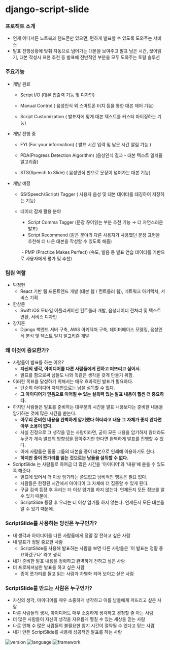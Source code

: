 # django-script-slide

### 프로젝트 소개 

- 언제 어디서든 노트북과 핸드폰만 있으면, 편하게 발표할 수 있도록 도와주는 서비스
- 발표 진행상황에 맞춰 자동으로 넘어가는 대본을 보여주고 발표 남은 시간, 끊어읽기, 대본 작성시 표현 추천 등 발표에 전반적인 부분을 모두 도와주는 토탈 솔루션



### 주요기능

- 개발 완료

  - Script I/O (대본 입출력 기능 및 디자인)

  - Manual Control ( 음성인식 외 스마트폰 터치 등을 통한 대본 제어 기능)
  - Script Customization ( 발표자에 맞게 대본 텍스트를 커스터 마이징하는 기능)

- 개발 진행 중

  - FYI (For your information) ( 발표 시간 입력 및 남은 시간 알림 기능 )
  - PDA(Progress Detection Algorithm) (음성인식 결과 - 대본 텍스트 일치율 알고리즘)

  - STS(Speech to Slide) ( 음성인식 만으로 문장이 넘어가는 대본 기능)

- 개발 예정

  - SS(Speech/Script) Tagger ( 사용자 음성 및 대본 데이터를 태깅하여 저장하는 기능)

  - 데이터 잠재 활용 분야

    - Script Comma Tagger (문장 끊어읽는 부분 추천 기능 → 더 자연스러운 발표)
    - Script Recommend (같은 분야의 다른 사용자가 사용했던 문장 표현을 추천해 더 나은 대본을 작성할 수 있도록 해줌)

    ​	- PMP (Practice Makes Perfect) (속도, 발음 등 발표 연습 데이터를 기반으로 사용자에게 평가 및 추천)



### 팀원 역할

- 박정현
  - React 기반 웹 프론트엔드 개발 (대본 웹 / 컨트롤러 웹), 네트워크 아키텍처, 서비스 기획
- 한상준
  - Swift iOS 모바일 어플리케이션 컨트롤러 개발, 음성데이터 전처리 및 텍스트 변환, 서비스 디자인
- 강지훈
  - Django 백엔드 서버 구축, AWS 아키텍처 구축, 데이터베이스 모델링, 음성인식 분석 및 텍스트 일치 알고리즘 개발



### 왜 이것이 중요한가?

- 사람들이 발표를 하는 이유?
  - **자신의 생각, 아이디어를 다른 사람들에게 전하고 퍼뜨리고 싶어서.**
  - 발표를 함으로써 남들도 나와 똑같은 생각을 갖게 만들기 위함.
- 이러한 목표를 달성하기 위해서는 매우 효과적인 발표가 필요하다.
  - 단순히 아이디어 자체만으로는 남을 설득할 수 없다.
  - **그 아이디어가 믿음으로 이어질 수 있는 설득력 있는 발표 내용이 훨씬 더 중요하다.**
- 하지만 사람들은 발표를 준비하는 대부분의 시간을 발표 내용보다는 준비한 내용을 암기하는 것에 많은 시간을 쏟는다.
  - **아무리 준비한 내용을 완벽하게 암기했다 하더라고 내용 그 자체가 좋지 않다면 아무 소용이 없다.**
  - 사실 진정으로 그 생각을 믿는 사람이라면, 굳이 모든 내용을 암기하지 않더라도 누군가 계속 발표의 방향성을 잡아주기만 한다면 완벽하게 발표를 진행할 수 있다.
  - 이에 사람들은 종종 그들의 대본을 종이 대본으로 인쇄해 이용하기도 한다.
  - **하지만 종이 쪼가리를 읽는 것으로는 남들을 설득할 수 없다.**
- ScriptSlide 는 사람들로 하여금 더 많은 시간을 '아이디어'와 '내용'에 쏟을 수 있도록 해준다.
  - 발표에 있어서 더 이상 암기라는 쓸모없고 낭비적인 행동은 필요 없다.
  - 사람들은 한정된 시간에서 아이디어 그 자체에 더 집중할 수 있게 된다.
  - 구글 검색 등장 후 우리는 더 이상 암기를 하지 않는다. 언제든지 모든 정보를 알 수 있기 때문에.
  - ScriptSlide 등장 후 우리는 더 이상 암기를 하지 않는다. 언제든지 모든 대본을 알 수 있기 때문에.

### ScriptSlide를 사용하는 당신은 누구인가?

- 내 생각과 아이디어를 다른 사람들에게 정말 잘 전하고 싶은 사람
- 내 발표가 정말 중요한 사람
  - ScriptSlide를 사용해 발표하는 사람을 보면 다른 사람들은 '이 발표는 정말 중요하겠구나' 라고 생각
- 내가 준비한 발표 내용을 정확하고 완벽하게 전하고 싶은 사람
- 더 프로페셔널한 발표를 하고 싶은 사람
  - 종이 쪼가리를 들고 읽는 사람과 차별화 되어 보이고 싶은 사람

### ScriptSlide를 만드는 사람은 누구인가?

- 자신의 생각, 아이디어를 매우 소중하게 생각하고 이를 남들에게 퍼뜨리고 싶은 사람
- 다른 사람들의 생각, 아이디어도 매우 소중하게 생각하고 경청할 줄 아는 사람
- 더 많은 사람들이 자신의 생각을 자유롭게 펼칠 수 있는 세상을 믿는 사람
- 나로 인해 수 많은 사람들의 불필요한 암기 시간이 절약될 수 있다고 믿는 사람
- 내가 만든 ScriptSlide를 사용해 성공적인 발표를 하는 사람

![version](https://img.shields.io/badge/version-alpha1.0-orange) ![language](https://img.shields.io/badge/language-js--swift--python-yellow) ![framework](https://img.shields.io/badge/framework-react--rxswift--django-brightgreen)

